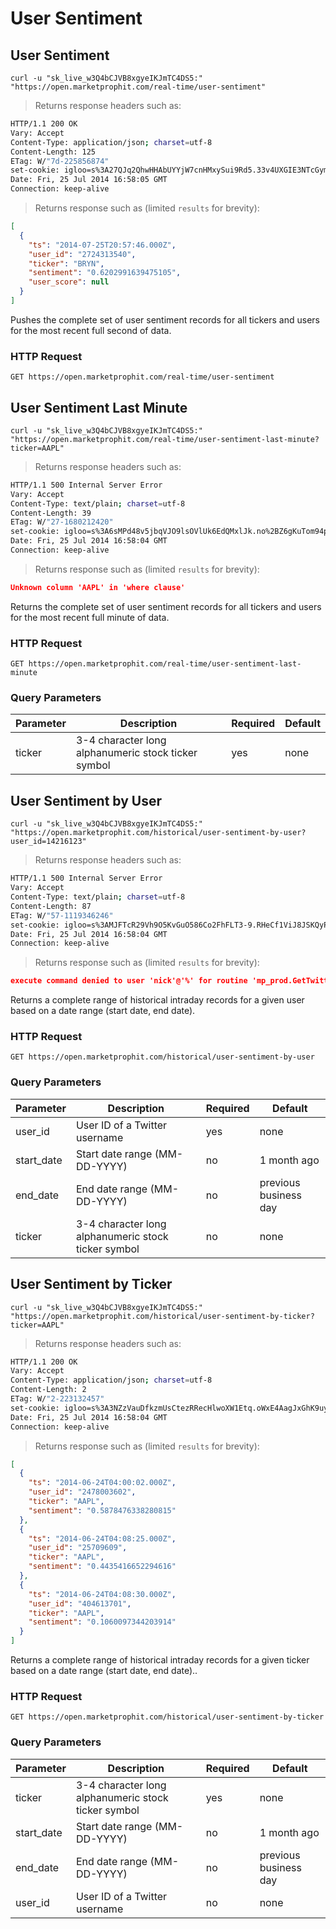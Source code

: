 
# User Sentiment


## User Sentiment

```shell
curl -u "sk_live_w3Q4bCJVB8xgyeIKJmTC4DS5:" "https://open.marketprophit.com/real-time/user-sentiment"
```

> Returns response headers such as:

```bash
HTTP/1.1 200 OK
Vary: Accept
Content-Type: application/json; charset=utf-8
Content-Length: 125
ETag: W/"7d-225856874"
set-cookie: igloo=s%3A27QJq2QhwHHAbUYYjW7cnHMxySui9Rd5.33v4UXGIE3NTcGymQtau4BIJb86GS%2BXg0coBC%2BouM%2F8; Path=/; Expires=Sat, 26 Jul 2014 16:58:05 GMT; HttpOnly
Date: Fri, 25 Jul 2014 16:58:05 GMT
Connection: keep-alive


```

> Returns response such as (limited `results` for brevity):

```json
[
  {
    "ts": "2014-07-25T20:57:46.000Z",
    "user_id": "2724313540",
    "ticker": "BRYN",
    "sentiment": "0.6202991639475105",
    "user_score": null
  }
]
```

Pushes the complete set of user sentiment records for all tickers and users for the most recent full second of data.

### HTTP Request

`GET https://open.marketprophit.com/real-time/user-sentiment`



## User Sentiment Last Minute

```shell
curl -u "sk_live_w3Q4bCJVB8xgyeIKJmTC4DS5:" "https://open.marketprophit.com/real-time/user-sentiment-last-minute?ticker=AAPL"
```

> Returns response headers such as:

```bash
HTTP/1.1 500 Internal Server Error
Vary: Accept
Content-Type: text/plain; charset=utf-8
Content-Length: 39
ETag: W/"27-1680212420"
set-cookie: igloo=s%3A6sMPd48v5jbqVJO9lsOVlUk6EdQMxlJk.no%2BZ6gKuTom94pSUM7dr7%2BJNrNzCTL53ECNGx07wp8M; Path=/; Expires=Sat, 26 Jul 2014 16:58:04 GMT; HttpOnly
Date: Fri, 25 Jul 2014 16:58:04 GMT
Connection: keep-alive


```

> Returns response such as (limited `results` for brevity):

```json
Unknown column 'AAPL' in 'where clause'
```

Returns the complete set of user sentiment records for all tickers and users for the most recent full minute of data.

### HTTP Request

`GET https://open.marketprophit.com/real-time/user-sentiment-last-minute`

### Query Parameters

Parameter | Description | Required | Default
--------- | ----------- | -------- | -------
ticker | 3-4 character long alphanumeric stock ticker symbol | yes | none


## User Sentiment by User

```shell
curl -u "sk_live_w3Q4bCJVB8xgyeIKJmTC4DS5:" "https://open.marketprophit.com/historical/user-sentiment-by-user?user_id=14216123"
```

> Returns response headers such as:

```bash
HTTP/1.1 500 Internal Server Error
Vary: Accept
Content-Type: text/plain; charset=utf-8
Content-Length: 87
ETag: W/"57-1119346246"
set-cookie: igloo=s%3AMJFTcR29Vh9O5KvGuO586Co2FhFLT3-9.RHeCf1ViJ8JSKQyPS9Pfp0deSbiOelhpI9vgpoKFw7Q; Path=/; Expires=Sat, 26 Jul 2014 16:58:04 GMT; HttpOnly
Date: Fri, 25 Jul 2014 16:58:04 GMT
Connection: keep-alive


```

> Returns response such as (limited `results` for brevity):

```json
execute command denied to user 'nick'@'%' for routine 'mp_prod.GetTwitterUsernameForId'
```

Returns a complete range of historical intraday records for a given user based on a date range (start date, end date).

### HTTP Request

`GET https://open.marketprophit.com/historical/user-sentiment-by-user`

### Query Parameters

Parameter | Description | Required | Default
--------- | ----------- | -------- | -------
user_id | User ID of a Twitter username | yes | none
start_date | Start date range (MM-DD-YYYY) | no | 1 month ago
end_date | End date range (MM-DD-YYYY) | no | previous business day
ticker | 3-4 character long alphanumeric stock ticker symbol | no | none



## User Sentiment by Ticker

```shell
curl -u "sk_live_w3Q4bCJVB8xgyeIKJmTC4DS5:" "https://open.marketprophit.com/historical/user-sentiment-by-ticker?ticker=AAPL"
```

> Returns response headers such as:

```bash
HTTP/1.1 200 OK
Vary: Accept
Content-Type: application/json; charset=utf-8
Content-Length: 2
ETag: W/"2-223132457"
set-cookie: igloo=s%3A3NZzVauDfkzmUsCtezRRecHlwoXW1Etq.oWxE4AagJxGhK9uy8i1gy3A%2F0w7VUvDhqbQWZrmQXok; Path=/; Expires=Sat, 26 Jul 2014 16:58:04 GMT; HttpOnly
Date: Fri, 25 Jul 2014 16:58:04 GMT
Connection: keep-alive


```

> Returns response such as (limited `results` for brevity):

```json
[
  {
    "ts": "2014-06-24T04:00:02.000Z",
    "user_id": "2478003602",
    "ticker": "AAPL",
    "sentiment": "0.5878476338280815"
  },
  {
    "ts": "2014-06-24T04:08:25.000Z",
    "user_id": "25709609",
    "ticker": "AAPL",
    "sentiment": "0.4435416652294616"
  },
  {
    "ts": "2014-06-24T04:08:30.000Z",
    "user_id": "404613701",
    "ticker": "AAPL",
    "sentiment": "0.1060097344203914"
  }
]
```

Returns a complete range of historical intraday records for a given ticker based on a date range (start date, end date)..

### HTTP Request

`GET https://open.marketprophit.com/historical/user-sentiment-by-ticker`

### Query Parameters

Parameter | Description | Required | Default
--------- | ----------- | -------- | -------
ticker | 3-4 character long alphanumeric stock ticker symbol | yes | none
start_date | Start date range (MM-DD-YYYY) | no | 1 month ago
end_date | End date range (MM-DD-YYYY) | no | previous business day
user_id | User ID of a Twitter username | no | none
